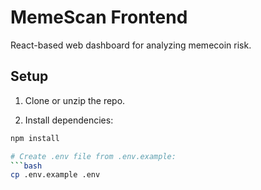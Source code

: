 # MemeScan Frontend

React-based web dashboard for analyzing memecoin risk.

## Setup

1. Clone or unzip the repo.

2. Install dependencies:

```bash
npm install

# Create .env file from .env.example:
```bash
cp .env.example .env
